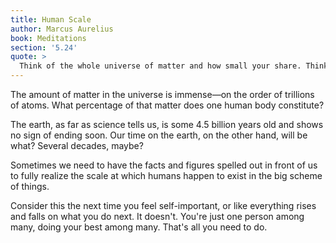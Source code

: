 ```yaml
---
title: Human Scale
author: Marcus Aurelius
book: Meditations
section: '5.24'
quote: >
  Think of the whole universe of matter and how small your share. Think about the expanse of time and how brief—almost momentary—the part marked for you. Think of the workings of fate and how infinitesimal your role.
---
```


The amount of matter in the universe is immense—on the order of trillions of atoms. What percentage of that matter does one human body constitute?

The earth, as far as science tells us, is some 4.5 billion years old and shows no sign of ending soon. Our time on the earth, on the other hand, will be what? Several decades, maybe?

Sometimes we need to have the facts and figures spelled out in front of us to fully realize the scale at which humans happen to exist in the big scheme of things.

Consider this the next time you feel self-important, or like everything rises and falls on what you do next. It doesn't. You're just one person among many, doing your best among many. That's all you need to do.
